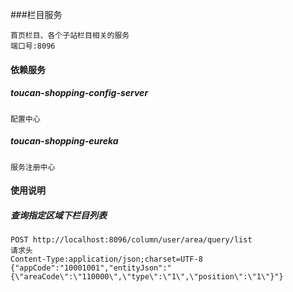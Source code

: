 ###栏目服务
    
    首页栏目、各个子站栏目相关的服务
    端口号:8096
    

#### 依赖服务

##### toucan-shopping-config-server

    配置中心
    
##### toucan-shopping-eureka
    
    服务注册中心



#### 使用说明

##### 查询指定区域下栏目列表
    
    POST http://localhost:8096/column/user/area/query/list
    请求头
    Content-Type:application/json;charset=UTF-8
    {"appCode":"10001001","entityJson":"{\"areaCode\":\"110000\",\"type\":\"1\",\"position\":\"1\"}"}

